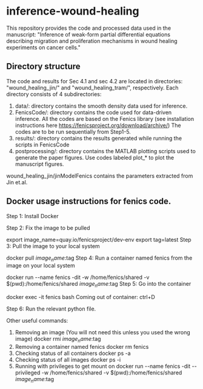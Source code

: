 # inference-wound-healing
This repository provides the code and processed data used in the manuscript: "Inference of weak-form partial differential equations describing migration and proliferation mechanisms in wound healing experiments on cancer cells."

## Directory structure

The code and results for Sec 4.1 and sec 4.2 are located in directories: "wound_healing_jin/" and "wound_healing_tram/", respectively. 
Each directory consists of 4 subdirectories: 
1. data/: directory contains the smooth density data used for inference. 
2. FenicsCode/: directory contains the code used for data-driven inference. All the codes are based on the Fenics library (see installation instructions here https://fenicsproject.org/download/archive/)
The codes are to be run sequentially from Step1-5. 
3. results/: directory contains the results generated while running the scripts in FenicsCode
4. postprocessing/: directory contains the MATLAB plotting scripts used to generate the paper figures. Use codes labeled plot_* to plot the manuscript figures.

wound_healing_jin/jinModelFenics contains the parameters extracted from Jin et.al. 

## Docker usage instructions for fenics code. 

Step 1: Install Docker

Step 2: Fix the image to be pulled

export image_name=quay.io/fenicsproject/dev-env
export tag=latest
Step 3: Pull the image to your local system

docker pull  $image_name:$tag
Step 4: Run a container named fenics from the image on your local system

docker run --name fenics -dit -w /home/fenics/shared -v $(pwd):/home/fenics/shared $image_name:$tag
Step 5: Go into the container

docker exec -it fenics bash
Coming out of container: ctrl+D

Step 6: Run the relevant python file.

Other useful commands:

1. Removing an image (You will not need this unless you used the wrong image)
  docker rmi $image_name:$tag
2. Removing a container named fenics
  docker rm fenics
3. Checking status of all containers
  docker ps -a
4. Checking status of all images
  docker ps -i
5. Running with privileges to get mount on
  docker run --name fenics -dit --privileged -w /home/fenics/shared -v $(pwd):/home/fenics/shared $image_name:$tag

